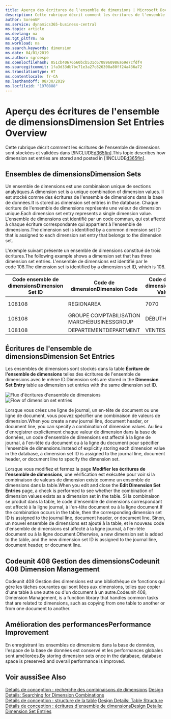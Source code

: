 ```yaml
---
title: Aperçu des écritures de l'ensemble de dimensions | Microsoft Docs
description: Cette rubrique décrit comment les écritures de l'ensemble de dimensions sont stockées et reportées dans Dynamics 365.
author: SorenGP
ms.service: dynamics365-business-central
ms.topic: article
ms.devlang: na
ms.tgt_pltfrm: na
ms.workload: na
ms.search.keywords: dimension
ms.date: 04/01/2019
ms.author: sgroespe
ms.openlocfilehash: 051cb40676560bcb531c6708960986a69e7cfdf4
ms.sourcegitcommit: 1fa3d33db7bc71e3a27c826308a80ff24a436a72
ms.translationtype: HT
ms.contentlocale: fr-CA
ms.lasthandoff: 08/30/2019
ms.locfileid: "1970888"
---
```

# <a name="dimension-set-entries-overview"></a><span data-ttu-id="d9862-103">Aperçu des écritures de l'ensemble de dimensions</span><span class="sxs-lookup"><span data-stu-id="d9862-103">Dimension Set Entries Overview</span></span>
<span data-ttu-id="d9862-104">Cette rubrique décrit comment les écritures de l'ensemble de dimensions sont stockées et validées dans [!INCLUDE[d365fin](includes/d365fin_md.md)].</span><span class="sxs-lookup"><span data-stu-id="d9862-104">This topic describes how dimension set entries are stored and posted in [!INCLUDE[d365fin](includes/d365fin_md.md)].</span></span>  

## <a name="dimension-sets"></a><span data-ttu-id="d9862-105">Ensembles de dimensions</span><span class="sxs-lookup"><span data-stu-id="d9862-105">Dimension Sets</span></span>  
<span data-ttu-id="d9862-106">Un ensemble de dimensions est une combinaison unique de sections analytiques.</span><span class="sxs-lookup"><span data-stu-id="d9862-106">A dimension set is a unique combination of dimension values.</span></span> <span data-ttu-id="d9862-107">Il est stocké comme des écritures de l'ensemble de dimensions dans la base de données.</span><span class="sxs-lookup"><span data-stu-id="d9862-107">It is stored as dimension set entries in the database.</span></span> <span data-ttu-id="d9862-108">Chaque écriture de l'ensemble de dimensions représente une valeur de dimension unique.</span><span class="sxs-lookup"><span data-stu-id="d9862-108">Each dimension set entry represents a single dimension value.</span></span> <span data-ttu-id="d9862-109">L'ensemble de dimensions est identifié par un code commun, qui est affecté à chaque écriture correspondante qui appartient à l'ensemble de dimensions.</span><span class="sxs-lookup"><span data-stu-id="d9862-109">The dimension set is identified by a common dimension set ID that is assigned to each dimension set entry that belongs to the dimension set.</span></span>  

<span data-ttu-id="d9862-110">L'exemple suivant présente un ensemble de dimensions constitué de trois écritures.</span><span class="sxs-lookup"><span data-stu-id="d9862-110">The following example shows a dimension set that has three dimension set entries.</span></span> <span data-ttu-id="d9862-111">L'ensemble de dimensions est identifié par le code 108.</span><span class="sxs-lookup"><span data-stu-id="d9862-111">The dimension set is identified by a dimension set ID, which is 108.</span></span>  

|<span data-ttu-id="d9862-112">Code ensemble de dimensions</span><span class="sxs-lookup"><span data-stu-id="d9862-112">Dimension Set ID</span></span>|<span data-ttu-id="d9862-113">Code de dimension</span><span class="sxs-lookup"><span data-stu-id="d9862-113">Dimension Code</span></span>|<span data-ttu-id="d9862-114">Code de valeur de dimension</span><span class="sxs-lookup"><span data-stu-id="d9862-114">Dimension Value Code</span></span>|<span data-ttu-id="d9862-115">Nom de la valeur de dimension</span><span class="sxs-lookup"><span data-stu-id="d9862-115">Dimension Value Name</span></span>|  
|----------------------|--------------------|--------------------------|--------------------------|  
|<span data-ttu-id="d9862-116">108</span><span class="sxs-lookup"><span data-stu-id="d9862-116">108</span></span>|<span data-ttu-id="d9862-117">REGION</span><span class="sxs-lookup"><span data-stu-id="d9862-117">AREA</span></span>|<span data-ttu-id="d9862-118">70</span><span class="sxs-lookup"><span data-stu-id="d9862-118">70</span></span>|<span data-ttu-id="d9862-119">Amérique du Nord</span><span class="sxs-lookup"><span data-stu-id="d9862-119">America North</span></span>|  
|<span data-ttu-id="d9862-120">108</span><span class="sxs-lookup"><span data-stu-id="d9862-120">108</span></span>|<span data-ttu-id="d9862-121">GROUPE COMPTABILISATION MARCHÉ</span><span class="sxs-lookup"><span data-stu-id="d9862-121">BUSINESSGROUP</span></span>|<span data-ttu-id="d9862-122">DÉBUT</span><span class="sxs-lookup"><span data-stu-id="d9862-122">HOME</span></span>|<span data-ttu-id="d9862-123">Accueil</span><span class="sxs-lookup"><span data-stu-id="d9862-123">Home</span></span>|  
|<span data-ttu-id="d9862-124">108</span><span class="sxs-lookup"><span data-stu-id="d9862-124">108</span></span>|<span data-ttu-id="d9862-125">DEPARTEMENT</span><span class="sxs-lookup"><span data-stu-id="d9862-125">DEPARTMENT</span></span>|<span data-ttu-id="d9862-126">VENTES</span><span class="sxs-lookup"><span data-stu-id="d9862-126">SALES</span></span>|<span data-ttu-id="d9862-127">Vente</span><span class="sxs-lookup"><span data-stu-id="d9862-127">Sales</span></span>|  

## <a name="dimension-set-entries"></a><span data-ttu-id="d9862-128">Écritures de l'ensemble de dimensions</span><span class="sxs-lookup"><span data-stu-id="d9862-128">Dimension Set Entries</span></span>  
<span data-ttu-id="d9862-129">Les ensembles de dimensions sont stockés dans la table **Écriture de l'ensemble de dimensions** telles des écritures de l'ensemble de dimensions avec le même ID.</span><span class="sxs-lookup"><span data-stu-id="d9862-129">Dimension sets are stored in the **Dimension Set Entry** table as dimension set entries with the same dimension set ID.</span></span>  

<span data-ttu-id="d9862-130">![Flux d'écritures d'ensemble de dimensions](media/dimensionentrynav7.png "Flux d'écritures d'ensemble de dimensions")</span><span class="sxs-lookup"><span data-stu-id="d9862-130">![Flow of dimension set entries](media/dimensionentrynav7.png "Flow of dimension set entries")</span></span>  

<span data-ttu-id="d9862-131">Lorsque vous créez une ligne de journal, un en-tête de document ou une ligne de document, vous pouvez spécifier une combinaison de valeurs de dimension.</span><span class="sxs-lookup"><span data-stu-id="d9862-131">When you create a new journal line, document header, or document line, you can specify a combination of dimension values.</span></span> <span data-ttu-id="d9862-132">Au lieu d'enregistrer explicitement chaque valeur de dimension dans la base de données, un code d'ensemble de dimensions est affecté à la ligne de journal, à l'en-tête du document ou à la ligne du document pour spécifier l'ensemble de dimensions.</span><span class="sxs-lookup"><span data-stu-id="d9862-132">Instead of explicitly storing each dimension value in the database, a dimension set ID is assigned to the journal line, document header, or document line to specify the dimension set.</span></span>  

<span data-ttu-id="d9862-133">Lorsque vous modifiez et fermez la page **Modifier les écritures de l'ensemble de dimensions**, une vérification est exécutée pour voir si la combinaison de valeurs de dimension existe comme un ensemble de dimensions dans la table.</span><span class="sxs-lookup"><span data-stu-id="d9862-133">When you edit and close the **Edit Dimension Set Entries** page, a check is performed to see whether the combination of dimension values exists as a dimension set in the table.</span></span> <span data-ttu-id="d9862-134">Si la combinaison se produit dans la table, le code d'ensemble de dimensions correspondant est affecté à la ligne journal, à l'en-tête document ou à la ligne document.</span><span class="sxs-lookup"><span data-stu-id="d9862-134">If the combination occurs in the table, then the corresponding dimension set ID is assigned to the journal line, document header, or document line.</span></span> <span data-ttu-id="d9862-135">Sinon, un nouvel ensemble de dimensions est ajouté à la table, et le nouveau code d'ensemble de dimensions est affecté à la ligne journal, à l'en-tête document ou à la ligne document.</span><span class="sxs-lookup"><span data-stu-id="d9862-135">Otherwise, a new dimension set is added to the table, and the new dimension set ID is assigned to the journal line, document header, or document line.</span></span>

## <a name="codeunit-408-dimension-management"></a><span data-ttu-id="d9862-136">Codeunit 408 Gestion des dimensions</span><span class="sxs-lookup"><span data-stu-id="d9862-136">Codeunit 408 Dimension Management</span></span>
<span data-ttu-id="d9862-137">Codeunit 408 Gestion des dimensions est une bibliothèque de fonctions qui gère les tâches courantes qui sont liées aux dimensions, telles que copier d'une table à une autre ou d'un document à un autre.</span><span class="sxs-lookup"><span data-stu-id="d9862-137">Codeunit 408, Dimension Management, is a function library that handles common tasks that are related to dimensions, such as copying from one table to another or from one document to another.</span></span>

## <a name="performance-improvement"></a><span data-ttu-id="d9862-138">Amélioration des performances</span><span class="sxs-lookup"><span data-stu-id="d9862-138">Performance Improvement</span></span>  
<span data-ttu-id="d9862-139">En enregistrant les ensembles de dimensions dans la base de données, l'espace de la base de données est conservé et les performances globales sont améliorées.</span><span class="sxs-lookup"><span data-stu-id="d9862-139">By storing dimension sets once in the database, database space is preserved and overall performance is improved.</span></span>  

## <a name="see-also"></a><span data-ttu-id="d9862-140">Voir aussi</span><span class="sxs-lookup"><span data-stu-id="d9862-140">See Also</span></span>  
<span data-ttu-id="d9862-141">[Détails de conception : recherche des combinaisons de dimensions](design-details-searching-for-dimension-combinations.md) </span><span class="sxs-lookup"><span data-stu-id="d9862-141">[Design Details: Searching for Dimension Combinations](design-details-searching-for-dimension-combinations.md) </span></span>  
<span data-ttu-id="d9862-142">[Détails de conception : structure de la table](design-details-table-structure.md) </span><span class="sxs-lookup"><span data-stu-id="d9862-142">[Design Details: Table Structure](design-details-table-structure.md) </span></span>  
[<span data-ttu-id="d9862-143">Détails de conception : écritures d'ensemble de dimensions</span><span class="sxs-lookup"><span data-stu-id="d9862-143">Design Details: Dimension Set Entries</span></span>](design-details-dimension-set-entries.md)   
